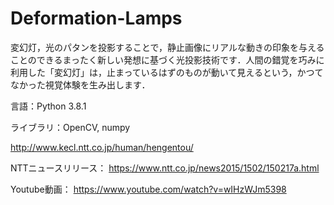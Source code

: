 # Deformation-Lamps
変幻灯，光のパタンを投影することで，静止画像にリアルな動きの印象を与えることのできるまったく新しい発想に基づく光投影技術です．人間の錯覚を巧みに利用した「変幻灯」は，止まっているはずのものが動いて見えるという，かつてなかった視覚体験を生み出します．

言語：Python 3.8.1

ライブラリ：OpenCV, numpy

http://www.kecl.ntt.co.jp/human/hengentou/

NTTニュースリリース：
https://www.ntt.co.jp/news2015/1502/150217a.html

Youtube動画：
https://www.youtube.com/watch?v=wIHzWJm5398
